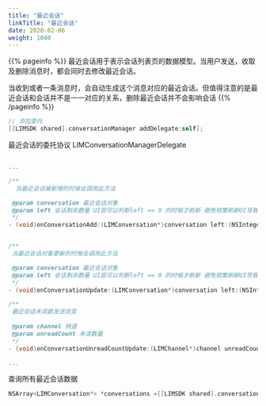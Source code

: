 ```yaml
---
title: "最近会话"
linkTitle: "最近会话"
date: 2020-02-06
weight: 1040
---
```


{{% pageinfo %}}
最近会话用于表示会话列表页的数据模型。当用户发送，收取及删除消息时，都会同时去修改最近会话。

当收到或者一条消息时，会自动生成这个消息对应的最近会话。但值得注意的是最近会话和会话并不是一一对应的关系，删除最近会话并不会影响会话
{{% /pageinfo %}}



```Objective-C
// 添加委托
[[LIMSDK shared].conversationManager addDelegate:self];
```

最近会话的委托协议 LIMConversationManagerDelegate 

```Objective-C

...

/**
  当最近会话被新增的时候会调用此方法

 @param conversation 最近会话对象
 @param left 会话剩余数量 UI层可以判断left == 0 的时候才刷新 避免频繁刷新UI导致卡顿
 */
- (void)onConversationAdd:(LIMConversation*)conversation left:(NSInteger)left;


/**
 当最近会话对象更新的时候会调用此方法

 @param conversation 最近会话对象
 @param left 会话剩余数量 UI层可以判断left == 0 的时候才刷新 避免频繁刷新UI导致卡顿
 */
- (void)onConversationUpdate:(LIMConversation*)conversation left:(NSInteger)left;

/**
 最近会话未读数发送改变
 
 @param channel 频道
 @param unreadCount 未读数量
 */
- (void)onConversationUnreadCountUpdate:(LIMChannel*)channel unreadCount:(NSInteger)unreadCount;

...

```

查询所有最近会话数据

```Objective-C
NSArray<LIMConversation*> *conversations =[[LIMSDK shared].conversationManager getConversationList];

```
